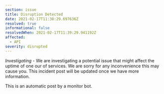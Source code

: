 ```yaml
---
section: issue
title: Disruption Detected
date: 2021-02-17T11:38:29.697636Z
resolved: true
informational: false
resolvedWhen: 2021-02-17T11:39:29.941192Z
affected:
  - API
severity: disrupted
---
```

*Investigating* - We are investigating a potential issue that might affect the uptime of one our of services. We are sorry for any inconvenience this may cause you. This incident post will be updated once we have more information.

This is an automatic post by a monitor bot.
        